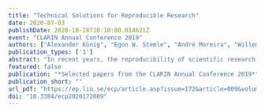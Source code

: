 ```yaml
---
title: "Technical Solutions for Reproducible Research"
date: 2020-07-03
publishDate: 2020-10-28T10:10:00.014621Z
event: "CLARIN Annual Conference 2019"
authors: ["Alexander König", "Egon W. Stemle", "André Moreira", "Willem Elbers"]
publication_types: ['1']
abstract: "In recent years, the reproducibility of scientific research has increasingly come into focus, both by ex ternal stakeholders (e.g. funders) and by the research communities themselves. Corpus linguistics, with its methods for creating, processing and analysing corpora, is an integral part of many other disciplines that work with language data and therefore plays a special role. Moreover, language corpora are often living objects that are regularly improved and revised. At the same time, tools for the automatic processing of human language are also being developed further, which can lead to different results with the same processing steps and the same data. This article argues that modern software technologies, such as version control and containerisation, can mitigate the following problems: Software packaging, installation and execution and, equally important, the tracking of corpus modifications throughout its life-cycle. All in all, this leads to transparency of changes to raw data and software tools and thereby enhanced reproducibility."
featured: false
publication: "*Selected papers from the CLARIN Annual Conference 2019*"
publication_short: ""
url_pdf: "https://ep.liu.se/ecp/article.asp?issue=172&article=009&volume=0"
doi: "10.3384/ecp2020172009"
---
```


